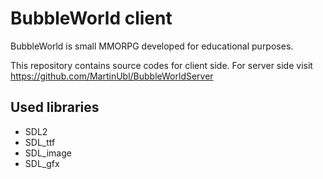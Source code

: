 # BubbleWorld client

BubbleWorld is small MMORPG developed for educational purposes.

This repository contains source codes for client side. For server side visit https://github.com/MartinUbl/BubbleWorldServer

## Used libraries

- SDL2
- SDL_ttf
- SDL_image
- SDL_gfx